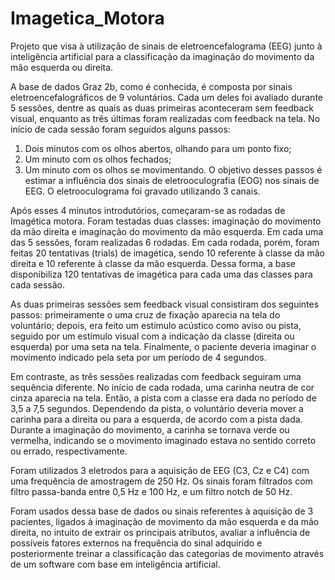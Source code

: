 # Imagetica_Motora
Projeto que visa à utilização de sinais de eletroencefalograma (EEG) junto à inteligência artificial para a classificação da imaginação do movimento da mão esquerda ou direita.

A base de dados Graz 2b, como é conhecida, é composta por sinais eletroencefalográficos de 9 voluntários. Cada um deles foi avaliado durante 5 sessões, dentre as quais as duas primeiras aconteceram sem feedback visual, enquanto as três últimas foram realizadas com  feedback na tela. No início de cada sessão foram seguidos alguns passos: 


1) Dois minutos com os olhos abertos, olhando para um ponto fixo; 
2) Um minuto com os olhos fechados; 
3) Um minuto com os olhos se movimentando. O objetivo desses passos é estimar a influência dos sinais de eletrooculografia (EOG) nos sinais de EEG. O eletrooculograma foi gravado utilizando 3 canais. 


Após esses 4 minutos introdutórios, começaram-se as rodadas de Imagética motora. Foram testadas duas classes: imaginação do movimento da mão direita e imaginação do movimento da mão esquerda. Em cada uma das 5 sessões, foram realizadas 6 rodadas. Em cada rodada, porém, foram feitas 20 tentativas (trials) de imagética, sendo 10 referente à classe da mão direita e 10 referente à classe da mão esquerda. Dessa forma, a base disponibiliza 120 tentativas de imagética para cada uma das classes para cada sessão. 


As duas primeiras sessões sem feedback visual consistiram dos seguintes passos: primeiramente o uma cruz de fixação aparecia na tela do voluntário; depois, era feito um estímulo acústico como aviso ou pista, seguido por um estímulo visual com a indicação da classe (direita ou esquerda) por uma seta na tela. Finalmente, o paciente deveria imaginar o movimento indicado pela seta por um período de 4 segundos. 


Em contraste, as três sessões realizadas com feedback seguiram uma sequência diferente. No início de cada rodada, uma carinha neutra de cor cinza aparecia na tela. Então, a pista com a classe era dada no período de 3,5 a 7,5 segundos. Dependendo da pista, o voluntário deveria mover a carinha para a direita ou para a esquerda, de acordo com a pista dada. Durante a imaginação do movimento, a carinha se tornava verde ou vermelha, indicando se o movimento imaginado estava no sentido correto ou errado, respectivamente. 

Foram utilizados 3 eletrodos para a aquisição de EEG (C3, Cz e C4) com uma frequência de amostragem de 250 Hz. Os sinais foram filtrados com filtro passa-banda entre 0,5 Hz e 100 Hz, e um filtro notch de 50 Hz.

Foram usados dessa base de dados ou sinais referentes à aquisição de 3 pacientes, ligados à imaginação de movimento da mão esquerda e da mão direita, no intuito de extrair os principais atributos, avaliar a influência de possíveis fatores externos na frequência do sinal adquirido e posteriormente treinar a classificação das categorias de movimento através de um software com base em inteligência artificial.

